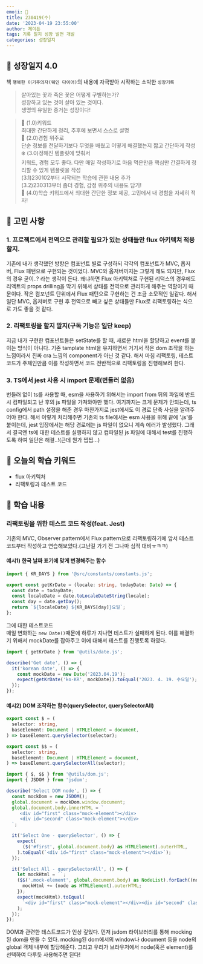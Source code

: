 ```yaml
---
emoji: 🌱
title: 230419(수)
date: '2023-04-19 23:55:00'
author: 제이든
tags: 기록 일지 성장 발전 개발
categories: 성장일지
---
```


## 🎄 성장일지 4.0

책 `행복한 이기주의자(웨인 다이어)`의 내용에 자극받아 시작하는 소박한 `성장기록`

> 살아있는 꽃과 죽은 꽃은 어떻게 구별하는가?<br/>
> 성장하고 있는 것이 살아 있는 것이다.<br/>
> 생명의 유일한 증거는 성장이다!

> 🌳 (1.0)키워드<br/>
> 최대한 간단하게 정리, 추후에 보면서 스스로 설명<br/>
> 🍉 (2.0)경험 위주로<br/>
> 단순 정보를 전달하기보다 무엇을 배웠고 어떻게 해결했는지 짧고 간단하게 작성<br/>
> ❄️ (3.0)정해진 템플릿에 맞춰서<br/>
> 키워드, 경험 모두 좋다. 다만 매일 작성하기로 마음 먹은만큼 핵심만 간결하게 정리할 수 있게 템플릿을 작성<br/>
> (3.1)230102부터 시작되는 학습에 관한 내용 추가<br/>
> (3.2)230313부터 좀더 경험, 감정 위주의 내용도 담기!<br/>
> 🌾 (4.0)학습 키워드에서 최대한 간단한 정보 제공, 고민에서 내 경험을 자세히 적자!<br/>

## 🧐 고민 사항

### 1. 프로젝트에서 전역으로 관리할 필요가 있는 상태들만 flux 아키텍쳐 적용할지.

기존에 내가 생각했던 방향은 컴포넌트 별로 구성하되 각각의 컴포넌트가 MVC, 옵저버, Flux 패턴으로 구현되는 것이었다.
MVC와 옵저버까지는 그렇게 해도 되지만, Flux의 경우 굳이..? 라는 생각이 든다. 왜냐하면 Flux 아키텍쳐로 구현된 리덕스의 경우에도 리액트의 props drilling을 막기 위해서 상태를 전역으로 관리하게 해주는 역할이기 때문이다. 작은 컴포넌트 단위에서 Flux 패턴으로 구현하는 건 조금 소모적인 일같다. 해서 일단 MVC, 옵저버로 구현 후 전역으로 빼고 싶은 상태들만 Flux로 리팩토링하는 식으로 가도 좋을 것 같다.

### 2. 리팩토링을 할지 말지(구독 기능은 일단 keep)

지금 내가 구현한 컴포넌트들은 setState를 할 때, 새로운 html을 할당하고 event를 붙이는 방식이 아니다. 기존 tamplate html을 유지하면서
거기서 작은 dom 조작을 하는 느낌이라서 진짜 cra 느낌의 component가 아닌 것 같다. 해서 마침 리팩토링, 테스트 코드가 주제인만큼 이를 작성하면서 코드 전반적으로 리팩토링을 진행해보려 한다.

### 3. TS에서 jest 사용 시 import 문제(번들러 없음)

번들러 없이 ts를 사용할 때, esm을 사용하기 위해서는 import from 뒤의 파일에 반드시 컴파일되고 난 후의 js 파일을 가져와야만 했다.
여기까지는 크게 문제가 안되는데, ts config에서 path 설정을 해준 경우 마찬가지로 jest에서도 이 경로 단축 사실을 알려주어야 한다.
해서 이렇게 처리해주면 기존의 ts file에서는 esm 사용을 위해 끝에 '.js'를 붙이는데, jest 입장에서는 해당 경로에는 js 파일이 없으니 계속 에러가 발생했다. 그래서 결국엔 ts에 대한 테스트를 실행하지 않고 컴파일된 js 파일에 대해서 test를 진행하도록 하여 일단은 해결..!(근데 뭔가 찝찝...)

## 🔑 오늘의 학습 키워드

- flux 아키텍처
- 리팩토링과 테스트 코드

## 🥳 학습 내용

### 리팩토링을 위한 테스트 코드 작성(feat. Jest)

기존의 MVC, Observer pattern에서 Flux pattern으로 리팩토링하기에 앞서 테스트 코드부터 작성하고 연습해보았다.(고난길 가기 전 그나마 심적 대비ㅠㅋㅋ)

#### 예시1) 한국 날짜 표기에 맞게 변경해주는 함수

```ts
import { KR_DAYS } from '@src/constants/constants.js';

export const getKrDate = (locale: string, todayDate: Date) => {
  const date = todayDate;
  const localeDate = date.toLocaleDateString(locale);
  const day = date.getDay();
  return `${localeDate} ${KR_DAYS[day]}요일`;
};
```

그에 대한 테스트코드<br/>
매일 변화하는 `new Date()`때문에 하루가 지나면 테스트가 실패하게 된다. 이를 해결하기 위해서 mockDate를 잡아주고 이에 대해서 테스트를 진행토록 하였다.

```ts
import { getKrDate } from '@utils/date.js';

describe('Get date', () => {
  it('korean date', () => {
    const mockDate = new Date('2023.04.19');
    expect(getKrDate('ko-KR', mockDate)).toEqual('2023. 4. 19. 수요일');
  });
});
```

#### 예시2) DOM 조작하는 함수(querySelector, querySelectorAll)

```ts
export const $ = (
  selector: string,
  baseElement: Document | HTMLElement = document,
) => baseElement.querySelector(selector);

export const $$ = (
  selector: string,
  baseElement: Document | HTMLElement = document,
) => baseElement.querySelectorAll(selector);
```

```ts
import { $, $$ } from '@utils/dom.js';
import { JSDOM } from 'jsdom';

describe('Select DOM node', () => {
  const mockDom = new JSDOM();
  global.document = mockDom.window.document;
  global.document.body.innerHTML = `
     <div id="first" class="mock-element"></div>
     <div id="second" class="mock-element"></div>
  `;

  it('Select One - querySelector', () => {
    expect(
      ($('#first', global.document.body) as HTMLElement).outerHTML,
    ).toEqual(`<div id="first" class="mock-element"></div>`);
  });

  it('Select All - querySelectorAll', () => {
    let mockHtml = ``;
    ($$('.mock-element', global.document.body) as NodeList).forEach((node) => {
      mockHtml += (node as HTMLElement).outerHTML;
    });
    expect(mockHtml).toEqual(
      `<div id="first" class="mock-element"></div><div id="second" class="mock-element"></div>`,
    );
  });
});
```

DOM과 관련한 테스트코드가 인상 깊었다. 먼저 jsdom 라이브러리를 통해 mocking된 dom을 만들 수 있다. mocking된 dom에서의 window나 document 등을 node의 global 객체 내부에 할당해준다.
그리고 우리가 브라우저에서 node(혹은 element)를 선택하여 다루듯 사용해주면 된다!

```toc

```